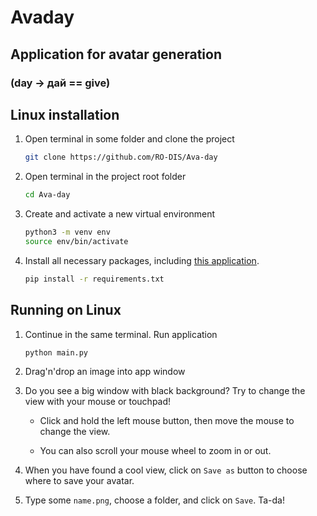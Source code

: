 # Avaday

## Application for avatar generation

### (day -> дай == give)

## Linux installation

1. Open terminal in some folder and clone the project

   ```sh
   git clone https://github.com/RO-DIS/Ava-day
   ```

1. Open terminal in the project root folder

   ```sh
   cd Ava-day
   ```

1. Create and activate a new virtual environment

   ```sh
   python3 -m venv env
   source env/bin/activate
   ```

1. Install all necessary packages, including [this application](https://stackoverflow.com/a/50194143).

    ```sh
    pip install -r requirements.txt
    ```

## Running on Linux

1. Continue in the same terminal. Run application

    ```sh
    python main.py
    ```

2. Drag'n'drop an image into app window

3. Do you see a big window with black background? Try to change the view with your mouse or touchpad!

   - Click and hold the left mouse button, then move the mouse to change the view. 

   - You can also scroll your mouse wheel to zoom in or out.

4. When you have found a cool view, click on `Save as` button to choose where to save your avatar.

5. Type some `name.png`, choose a folder, and click on `Save`. Ta-da!
